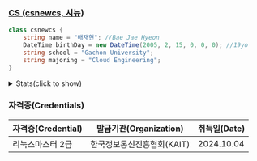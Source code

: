 ### [CS (csnewcs, 시뉴)](https://csnewcs.dev)
```cs
class csnewcs {
    string name = "배재현"; //Bae Jae Hyeon
    DateTime birthDay = new DateTime(2005, 2, 15, 0, 0, 0); //19yo
    string school = "Gachon University";
    string majoring = "Cloud Engineering";
}
```

<details>
<summary>Stats(click to show)</summary>
 
[![Top Langs](https://github-readme-stats.vercel.app/api/top-langs/?username=csnewcs&layout=compact&theme=material-palenight)](https://github.com/anuraghazra/github-readme-stats)

[![csnewcs's WakaTime stats](https://github-readme-stats.vercel.app/api/wakatime/?username=csnewcs&layout=compact&theme=material-palenight)](https://github.com/anuraghazra/github-readme-stats)

[![csnewcs's GitHub stats](https://github-readme-stats.vercel.app/api?username=csnewcs&show_icons=true&theme=material-palenight)](https://github.com/anuraghazra/github-readme-stats)
</details>

### 자격증(Credentials)

|자격증(Credential)|발급기관(Organization)|취득일(Date)|
|---|---|---|
|리눅스마스터 2급|한국정보통신진흥협회(KAIT)|2024.10.04|
